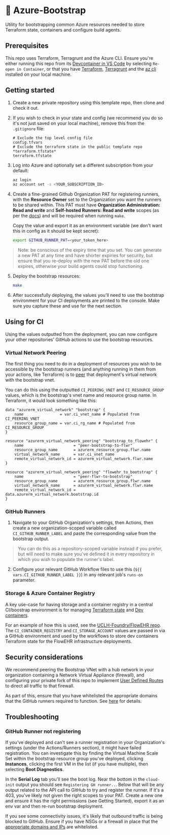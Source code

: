 # 🥾 Azure-Bootstrap

Utility for bootstrapping common Azure resources needed to store Terraform state, containers and configure build agents.

## Prerequisites

This repo uses Terraform, Terragrunt and the Azure CLI. Ensure you're either running this repo from its [Devcontainer in VS Code](https://code.visualstudio.com/docs/devcontainers/containers) by selecting `Re-open in Container`, or that you have [Terraform](https://developer.hashicorp.com/terraform/downloads), [Terragrunt](https://terragrunt.gruntwork.io/docs/getting-started/install/) and the [az cli](https://learn.microsoft.com/en-us/cli/azure/install-azure-cli) installed on your local machine. 

## Getting started

1. Create a new private repository using this template repo, then clone and check it out.

2. If you wish to check in your state and config (we recommend you do so it's not just saved on your local machine), remove this from the `.gitignore` file:

    ```
    # Exclude the top level config file
    config.tfvars
    # Exclude the terraform state in the public template repo
    *terraform.tfstate*
    terraform.tfstate
    ```

3. Log into Azure and optionally set a different subscription from your default:

    ```bash
    az login
    az account set -s <YOUR_SUBSCRIPTION_ID>
    ```

4. Create a fine-grained Github Organization PAT for registering runners, with the **Resource Owner** set to the Organization you want the runners to be shared within. This PAT must have **Organization Administration: Read and write** and **Self-hosted Runners: Read and write** scopes (as per the [docs](https://docs.github.com/en/rest/actions/self-hosted-runners?apiVersion=2022-11-28#create-a-registration-token-for-an-organization)) and will be required when running `make`. 

    Copy the value and export it as an environment variable (we don't want this in config as it should be kept secret):

    ```bash
    export GITHUB_RUNNER_PAT=<your_token_here>
    ```

> Note: be conscious of the expiry time that you set. You can generate a new PAT at any time and have shorter expiries for security, but ensure that you re-deploy with the new PAT before the old one expires, otherwise your build agents could stop functioning.

5. Deploy the bootstrap resources:

    ```bash
    make
    ```

6. After successfully deploying, the values you'll need to use the bootstrap environment for your CI deployments are printed to the console. Make sure you capture these and use for the next section.


## Using for CI

Using the values outputted from the deployment, you can now configure your other repositories' GitHub actions to use the bootstrap resources.

### Virtual Network Peering

The first thing you need to do in a deployment of resources you wish to be accessible by the bootstrap runners (and anything running in them from your actions, like Terraform) is to [peer](https://learn.microsoft.com/en-us/azure/virtual-network/virtual-network-peering-overview) that deployment's virtual network with the bootstrap vnet.

You can do this using the outputted `CI_PEERING_VNET` and `CI_RESOURCE_GROUP` values, which is the bootstrap's vnet name and resource group name. In Terraform, it would look something like this:

```hcl
data "azurerm_virtual_network" "bootstrap" {
    name                = var.ci_vnet_name # Populated from CI_PEERING_VNET
    resource_group_name = var.ci_rg_name # Populated from CI_RESOURCE_GROUP
}

resource "azurerm_virtual_network_peering" "bootstrap_to_flowehr" {
    name                      = "peer-bootstrap-to-flwr"
    resource_group_name       = azurerm_resource_group.flwr.name
    virtual_network_name      = var.ci_vnet_name
    remote_virtual_network_id = azurerm_virtual_network.flwr.name
}

resource "azurerm_virtual_network_peering" "flowehr_to_bootstrap" {
    name                      = "peer-flwr-to-bootstrap"
    resource_group_name       = azurerm_resource_group.flwr.name
    virtual_network_name      = azurerm_virtual_network.flwr.name
    remote_virtual_network_id = data.azurerm_virtual_network.bootstrap.id
}
```

### GitHub Runners

1. Navigate to your GitHub Organization's settings, then Actions, then create a new organization-scoped variable called `CI_GITHUB_RUNNER_LABEL` and paste the corresponding value from the bootstrap output.

> You can do this as a repository-scoped variable instead if you prefer, but will need to make sure you've defined it in every repository in which you wish to populate the runner's label.

2. Configure your relevant GitHub Workflow files to use this (`${{ vars.CI_GITHUB_RUNNER_LABEL }}`) in any relevant job's `runs-on` parameter.

### Storage & Azure Container Registry

A key use-case for having storage and a container registry in a central CI/boostrap environment is for managing [Terraform state](https://learn.microsoft.com/en-us/azure/developer/terraform/store-state-in-azure-storage?tabs=azure-cli) and [Dev containers](https://containers.dev).

For an example of how this is used, see the [UCLH-Foundry/FlowEHR repo](https://github.com/UCLH-Foundry/FlowEHR). The `CI_CONTAINER_REGISTRY` and `CI_STORAGE_ACCOUNT` values are passed in via a GitHub environment and used by the workflows to store dev containers Terraform state for the FlowEHR infrastructure deployments.


## Security considerations

We recommend peering the Bootstrap VNet with a hub network in your organization containing a Network Virtual Appliance (firewall), and configuring your private fork of this repo to implement [User Defined Routes](https://learn.microsoft.com/en-us/azure/virtual-network/virtual-networks-udr-overview) to direct all traffic to that firewall.

As part of this, ensure that you have whitelisted the appropriate domains that the GitHub runners required to function. See [here](https://docs.github.com/en/actions/hosting-your-own-runners/about-self-hosted-runners#communication-requirements) for details.


## Troubleshooting

### GitHub Runner not registering

If you've deployed and can't see a runner registration in your Organization's settings (under the Actions/Runners section), it might have failed registration. You can investigate this by finding the Virtual Machine Scale Set within the bootstrap resource group you've deployed, clicking **Instances**, clicking the first VM in the list (if you have multiple), then selecting **Boot Diagnostics**.

In the **Serial Log** tab you'll see the boot log. Near the bottom in the `cloud-init` output you should see `Registering GH runner..`. Below that will be any output related to the API call to GitHub to try and register the runner. If it's a 403, you've likely not given the right scopes to your PAT. Create a new one and ensure it has the right permissions (see Getting Started), export it as an env var and then re-run bootstrap deployment.

If you see some connectivity issues, it's likely that outbound traffic is being blocked to GitHub. Ensure if you have NSGs or a firewall in place that the [appropriate domains and IPs](https://docs.github.com/en/actions/hosting-your-own-runners/about-self-hosted-runners#communication-requirements) are whitelisted.
